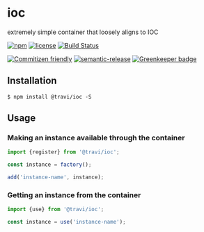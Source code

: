 # ioc

extremely simple container that loosely aligns to IOC

[![npm](https://img.shields.io/npm/v/@travi/ioc.svg?maxAge=2592000)](https://www.npmjs.com/package/@travi/ioc)
[![license](https://img.shields.io/github/license/travi/ioc.svg)](LICENSE)
[![Build Status](https://img.shields.io/travis/com/travi/ioc.svg?style=flat)](https://travis-ci.com/travi/ioc)

[![Commitizen friendly](https://img.shields.io/badge/commitizen-friendly-brightgreen.svg)](http://commitizen.github.io/cz-cli/)
[![semantic-release](https://img.shields.io/badge/%20%20%F0%9F%93%A6%F0%9F%9A%80-semantic--release-e10079.svg)](https://github.com/semantic-release/semantic-release)
[![Greenkeeper badge](https://badges.greenkeeper.io/travi/ioc.svg)](https://greenkeeper.io/)

## Installation

```
$ npm install @travi/ioc -S
```

## Usage

### Making an instance available through the container

```js
import {register} from '@travi/ioc';

const instance = factory();

add('instance-name', instance);
```

### Getting an instance from the container

```js
import {use} from '@travi/ioc';

const instance = use('instance-name');
```
